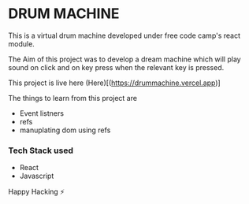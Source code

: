  # DRUM MACHINE

This is a virtual drum machine developed under free code camp's react module.

The Aim of this project was to develop a dream machine which will play sound on click and on key press when the relevant key is pressed.

This project is live here (Here)[(https://drummachine.vercel.app)]

The things to learn from this project are

- Event listners
- refs 
- manuplating dom using refs

### Tech Stack used

- React
- Javascript

Happy Hacking
:zap: 
